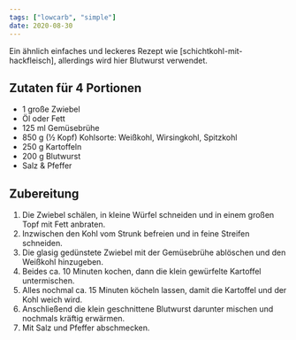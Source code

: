 ```yaml
---
tags: ["lowcarb", "simple"]
date: 2020-08-30
---
```


Ein ähnlich einfaches und leckeres Rezept wie [schichtkohl-mit-hackfleisch], allerdings wird hier Blutwurst verwendet.

## Zutaten für 4 Portionen
- 1         große Zwiebel
- Öl oder Fett
- 125 ml    Gemüsebrühe
- 850 g     (½ Kopf) Kohlsorte: Weißkohl, Wirsingkohl, Spitzkohl
- 250 g     Kartoffeln
- 200 g     Blutwurst
- Salz & Pfeffer

## Zubereitung
1. Die Zwiebel schälen, in kleine Würfel schneiden und in einem großen Topf mit Fett anbraten.
1. Inzwischen den Kohl vom Strunk befreien und in feine Streifen schneiden.
1. Die glasig gedünstete Zwiebel mit der Gemüsebrühe ablöschen und den Weißkohl hinzugeben.
1. Beides ca. 10 Minuten kochen, dann die klein gewürfelte Kartoffel untermischen.
1. Alles nochmal ca. 15 Minuten köcheln lassen, damit die Kartoffel und der Kohl weich wird.
1. Anschließend die klein geschnittene Blutwurst darunter mischen und nochmals kräftig erwärmen.
1. Mit Salz und Pfeffer abschmecken.
